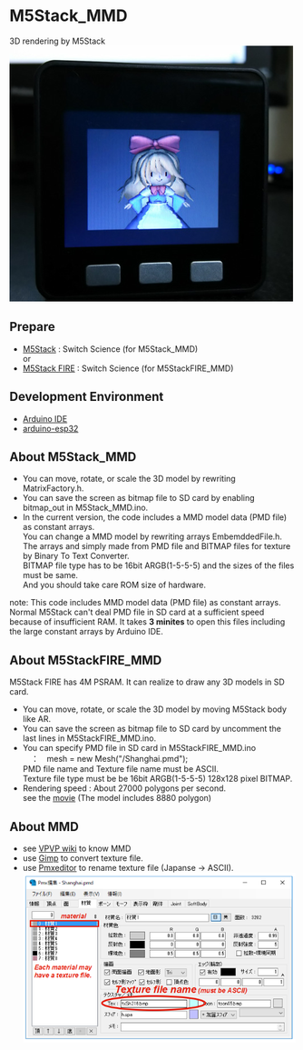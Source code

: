 # M5Stack_MMD
3D rendering by M5Stack<br>
 ![MMD](doc/MMD.jpg)<br>

## Prepare
- [M5Stack](https://www.switch-science.com/catalog/3647/)  : Switch Science (for M5Stack_MMD)
<br>or
- [M5Stack FIRE](https://www.switch-science.com/catalog/3953/)  : Switch Science (for M5StackFIRE_MMD)

## Development Environment
- [Arduino IDE](https://www.arduino.cc/en/main/software)
- [arduino-esp32](https://github.com/espressif/arduino-esp32)

## About M5Stack_MMD
- You can move, rotate, or scale the 3D model by rewriting MatrixFactory.h.
- You can save the screen as bitmap file to SD card by enabling bitmap_out in M5Stack_MMD.ino.
- In the current version, the code includes a MMD model data (PMD file) as constant arrays.<br>
  You can change a MMD model by rewriting  arrays EmbemddedFile.h.<br>
  The arrays and simply made from PMD file and BITMAP files for texture by Binary To Text Converter.<br>
  BITMAP file type has to be 16bit ARGB(1-5-5-5) and the sizes of the files must be same.<br>
  And you should take care ROM size of hardware.

note: This code includes MMD model data (PMD file) as constant arrays. Normal M5Stack can't deal PMD file in SD card at a sufficient speed because of insufficient RAM. It takes <b>3 minites</b> to open this files including the large constant arrays by Arduino IDE. 

## About M5StackFIRE_MMD
M5Stack FIRE has 4M PSRAM. It can realize to draw any 3D models in SD card.
- You can move, rotate, or scale the 3D model by moving M5Stack body like AR.
- You can save the screen as bitmap file to SD card by uncomment the last lines in M5StackFIRE_MMD.ino.
- You can specify PMD file in SD card in M5StackFIRE_MMD.ino<br>
  　：　mesh = new Mesh("/Shanghai.pmd");<br>
  PMD file name and Texture file name must be ASCII.<br>
  Texture file type must be be 16bit ARGB(1-5-5-5) 128x128 pixel BITMAP.
- Rendering speed : About 27000 polygons per second.<br>
  see the [movie](https://twitter.com/Tw_Mhage/status/1035519200834465792) (The model includes 8880 polygon)
  
## About MMD
- see [VPVP wiki](https://www6.atwiki.jp/vpvpwiki) to know MMD
- use [Gimp](https://www.gimp.org/) to convert texture file.
- use [Pmxeditor](http://kkhk22.seesaa.net/category/14045227-1.html) to rename texture file (Japanse -> ASCII).<br>
 ![PMXEditor](doc/PMXEditor.png)
